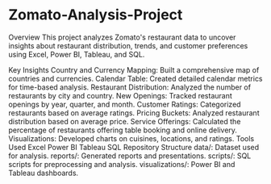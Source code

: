 # Zomato-Analysis-Project
Overview
This project analyzes Zomato's restaurant data to uncover insights about restaurant distribution, trends, and customer preferences using Excel, Power BI, Tableau, and SQL.

Key Insights
Country and Currency Mapping: Built a comprehensive map of countries and currencies.
Calendar Table: Created detailed calendar metrics for time-based analysis.
Restaurant Distribution: Analyzed the number of restaurants by city and country.
New Openings: Tracked restaurant openings by year, quarter, and month.
Customer Ratings: Categorized restaurants based on average ratings.
Pricing Buckets: Analyzed restaurant distribution based on average price.
Service Offerings: Calculated the percentage of restaurants offering table booking and online delivery.
Visualizations: Developed charts on cuisines, locations, and ratings.
Tools Used
Excel
Power BI
Tableau
SQL
Repository Structure
data/: Dataset used for analysis.
reports/: Generated reports and presentations.
scripts/: SQL scripts for preprocessing and analysis.
visualizations/: Power BI and Tableau dashboards.

